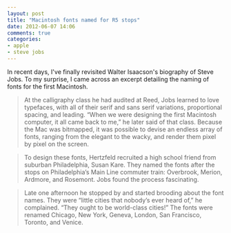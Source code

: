 ```yaml
---
layout: post
title: "Macintosh fonts named for R5 stops"
date: 2012-06-07 14:06
comments: true
categories:
- apple
- steve jobs
---
```


In recent days, I've finally revisited Walter Isaacson's biography of Steve Jobs. To my surprise, I came across an excerpt detailing the naming of fonts for the first Macintosh.

> At the calligraphy class he had audited at Reed, Jobs learned to love typefaces, with all of their serif and sans serif variations, proportional spacing, and leading. “When we were designing the first Macintosh computer, it all came back to me,” he later said of that class. Because the Mac was bitmapped, it was possible to devise an endless array of fonts, ranging from the elegant to the wacky, and render them pixel by pixel on the screen.

> To design these fonts, Hertzfeld recruited a high school friend from suburban Philadelphia, Susan Kare. They named the fonts after the stops on Philadelphia’s Main Line commuter train: Overbrook, Merion, Ardmore, and Rosemont. Jobs found the process fascinating.

> Late one afternoon he stopped by and started brooding about the font names. They were “little cities that nobody’s ever heard of,” he complained. “They ought to be world-class cities!” The fonts were renamed Chicago, New York, Geneva, London, San Francisco, Toronto, and Venice.